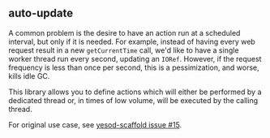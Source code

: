 ## auto-update

A common problem is the desire to have an action run at a scheduled interval,
but only if it is needed. For example, instead of having every web request
result in a new `getCurrentTime` call, we'd like to have a single worker thread
run every second, updating an `IORef`. However, if the request frequency is
less than once per second, this is a pessimization, and worse, kills idle GC.

This library allows you to define actions which will either be performed by a
dedicated thread or, in times of low volume, will be executed by the calling
thread.

For original use case, see [yesod-scaffold issue #15](https://github.com/yesodweb/yesod-scaffold/pull/15).
